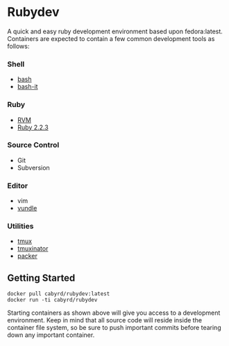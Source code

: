 # **Rubydev**
A quick and easy ruby development environment based upon fedora:latest.
Containers are expected to contain a few common development tools as follows:

### Shell 
* [bash](https://www.gnu.org/software/bash/)
* [bash-it](https://github.com/Bash-it/bash-it)

### Ruby 
* [RVM](https://rvm.io/)
* [Ruby 2.2.3](https://www.ruby-lang.org/en/downloads/)

### Source Control
* Git 
* Subversion

###  Editor
* vim
* [vundle](https://github.com/VundleVim/Vundle.vim)

### Utilities 
* [tmux](https://tmux.github.io/)
* [tmuxinator](https://github.com/tmuxinator/tmuxinator)
* [packer](https://www.packer.io/)
  
## **Getting Started**
```
docker pull cabyrd/rubydev:latest
docker run -ti cabyrd/rubydev
```


Starting containers as shown above will give you access to a 
development environment.  Keep in mind that all source code
will reside inside the container file system, so be sure to 
push important commits before tearing down any important 
container.
